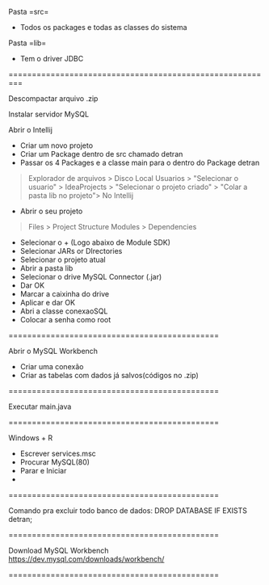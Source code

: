 Pasta =src=
- Todos os packages e todas as classes do sistema

Pasta =lib=
- Tem o driver JDBC

=========================================================

Descompactar arquivo .zip

Instalar servidor MySQL


Abrir o Intellij
- Criar um novo projeto
- Criar um Package dentro de src chamado detran 
- Passar os 4 Packages e a classe main para o dentro do Package detran
> Explorador de arquivos > 
> Disco Local 
> Usuarios >
> "Selecionar o usuario" >
> IdeaProjects > 
> "Selecionar o projeto criado" > 
> "Colar a pasta lib no projeto">
No Intellij
- Abrir o seu projeto
> Files > Project Structure
> Modules > Dependencies
- Selecionar o + (Logo abaixo de Module SDK)
- Selecionar JARs or DIrectories
- Selecionar o projeto atual
- Abrir a pasta lib
- Selecionar o drive MySQL Connector (.jar)
- Dar OK
- Marcar a caixinha do drive
- Aplicar e dar OK
- Abri a classe conexaoSQL
- Colocar a senha como root

=============================================

Abrir o MySQL Workbench
- Criar uma conexão
- Criar as tabelas com dados já salvos(códigos no .zip)

=============================================

Executar main.java



=============================================

Windows + R
- Escrever services.msc
- Procurar MySQL(80)
- Parar e Iniciar
- 
=============================================

Comando pra excluir todo banco de dados:
DROP DATABASE IF EXISTS detran;

=============================================

Download MySQL Workbench
https://dev.mysql.com/downloads/workbench/

=============================================
